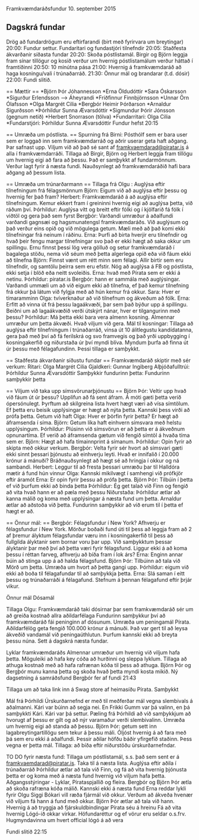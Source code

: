 Framkvæmdaráðsfundur 10. september 2015

## Dagskrá fundar
Drög að fundardrögum eru eftirfarandi (birt með fyrirvara um breytingar)
20:00: Fundur settur. Fundaritari og fundastjóri tilnefndir
20:05: Staðfesta ákvarðanir síðasta fundar
20:20: Skoða póstlistamál. Birgir og Björn leggja fram sínar tillögur og kosið verður um hvernig póstlistamálum verður háttað í framtíðinni
20:50: 10 mínútna pása
21:00: Hvernig á framkvæmdaráð að haga kosningu/vali í trúnaðarráð.
21:30: Önnur mál og brandarar (t.d. dósir)
22:00: Fundi slitið.

== Mættir ==
*Björn Þór Jóhannesson
*Erna Öldudóttir
*Sara Óskarsson
*Sigurður Erlendsson --> Áheyrandi
*Friðfinnur Finnbjörnsson
*Unnar Örn Ólafsson
*Olga Margrét Cilia
*Bergþór Heimir Þórðarson
*Arnaldur Sigurðsson
*Þórhildur Sunna Ævarsdóttir
*Sigmundur Þórir Jónsson (gegnum netið)
*Herbert Snorrason (tölva)
*Fundarritari: Olga Cilia
*Fundarstjóri: Þórhildur Sunna Ævarsdóttir
Fundur hefst 20:15

== Umræða um póstlista. ==
Spurning frá Birni: Pósthólf sem er bara user sem er loggað inn sem framkvæmdarráð og aðrir userar geta haft aðgang. Þar safnast upp.
Viljum við að það sé sant af framkvaemdarad@piratar.is á alla í framkvæmdarráði.
Tillaga að Birgir, Björn og Herbert leggja fram tillögu um hvernig eigi að fara að þessu.
Það er samþykkt af fundarmönnum. Verður lagt fyrir á næsta fundi.
Nauðsynlegt að framkvæmdaráðið hafi bara aðgang að þessum lista.

== Umræða um trúnarðarmann ==
Tillaga frá Olgu : Auglýsa eftir tilnefningum frá félagsmönnum
Björn: Eigum við að auglýsa eftir þessu og hvernig fer það fram?
Herbert: Framkvæmdaráð á að auglýsa eftir tilnefningum. Kemur ekkert fram í greininni hvernig eigi að auglýsa þetta, við ráðum því.
Þórhildur: Auglýsa vítt og breitt eftir fólki og í kjölfarið fá fólk í viðtöl og gera það sem fyrst
Bergþór: Varðandi umræður á aðalfundi varðandi gagnsæi og hagsmunatengsl framkvæmdaráðs.
Við auglýsum og það verður eins opið og við mögulega getum.
Mæli með að það komi ekki tilnefningar frá neinum í ráðinu.
Erna: Þurfi að birta hverjir eru tilnefndir og hvað þeir fengu margar tilnefningar svo það er ekki hægt að saka okkur um spillingu.
Ernu finnst þessi lög vera gölluð og setur framkvæmdaráð í bagalega stöðu, nema við séum með þetta algerlega opið eða við fáum ekki að tilnefna
Björn: Finnst vænt um rétt minn sem félagi. Allir birtir sem eru tilnefndir, og samtölu þeirra sem eru efstir.
Nóg að auglýsa á FB og póstlista, ekki setja í blöð eða neitt svoleiðis.
Erna: hvað með Pírata sem er ekki á netinu.
Þórhildur: piratar.is
Bergþór: hann er sammála með auglýsingar. Varðandi ummæli um að við eigum ekki að tilnefna,
ef það kemur tilnefning frá okkur þá látum við fylgja með að hún kemur frá okkur.
Sara: Hver er tímaramminn
Olga: tvíverknaður að við tilnefnum og ákveðum að fólk.
Erna: Erfitt að vinna út frá þessu lagaákvæði, þar sem það býður upp á spillingu.
Beiðni um að lagaákvæðið verði útskýrt nánar, hver er tilgangurinn með þessu?
Þórhildur: Má þetta ekki bara vera almenn kosning.
Almennar umræður um þetta ákvæði. Hvað viljum við gera.
Mál til kosningar: Tillaga að auglýsa eftir tilnefningum í trúnaðarráð, vinsa út 10
álitlegustu kandídatanna, gera það með því að fá ferilskrá og svo framvegis og
það yrði uppbygging í kosningakerfið og niðurstaða úr því myndi blíva. Myndum
þurfa að finna út úr þessu með félagafundinn.
Þessi tillaga er samþykkt.

== Staðfesta ákvarðanir síðustu fundar ==
Framkvæmdaráð skiptir með sér verkum:
Ritari: Olga Margrét Cilia
Gjaldkeri: Gunnar Ingiberg
Alþjóðafulltrúi: Þórhildur Sunna Ævarsdóttir
Samþykkir fundurinn þetta: Fundurinn samþykkir þetta

== Viljum við taka upp símsvörunarþjónustu ==
Björn Þór: Veltir upp hvað við fáum út úr þessu? Upplifun að fá sent áfram. Á
móti gæti þetta verið ópersónulegt. Þyrftum að skilgreina lista hvert hægt væri
að vísa símtölum. Ef þetta eru beisik upplýsingar er hægt að nýta þetta. Kannski
þess virði að prófa þetta. Getum við haft
Olga: Hver er þörfin fyrir þetta? Er hægt að áframsenda í síma.
Björn: Getum líka haft einhvern símsvara með helstu upplýsingum.
Þórhildur: Plúsinn við símsvörun er að þetta er á ákveðnum opnunartíma. Ef
verið að áframsenda gætum við fengið símtöl á hvaða tíma sem er.
Björn: Hægt að hafa tímainnprint á símanum.
Þórhildur: Opin fyrir að skipta með okkur verkum.
Bergþór: Velta fyrir sér hvort að símsvari gæti ekki sinnt þessari þjónustu að
einhverju leyti. Hvað er innifalið í 20.000 krónur á mánuði? Bráðnauðsynlegt að
hægt sé að hringja í okkur og ná sambandi.
Herbert: Leggur til að fresta þessari umræðu þar til Halldóra mætir á fund hún vinnur
Olga: Kannski mikilvægt í samhengi við prófkjör eftir áramót
Erna: Er opin fyrir þessu að prófa þetta.
Björn Þór: Tilbúin í þetta ef við þurfum ekki að binda þetta
Þórhildur: Ég get talað við Finn og fengið að vita hvað hann er að pæla með þessu
Niðurstaða: Þórhildur ætlar að kanna málið og koma með upplýsingar á næsta fund um þetta.
Arnaldur ætlar að aðstoða við þetta. Fundurinn samþykkir að við erum til í þetta ef hægt er að.

== Önnur mál: ==
Bergþór: Félagsfundur í New York? Afhverju er félagsfundur í New York.
Mörður boðaði fund úti til þess að leggja fram að 2 af þremur ályktum félagsfundar væru inn í kosningakerfið til þess að fullgilda ályktanir sem bornar voru þar upp.
Við samþykktum þessar ályktanir þar með því að þetta væri fyrir félagsfund. Liggur ekki á að koma þessu í réttan farveg, afhverju að bíða fram í lok árs?
Erna: Enginn annar búin að stinga upp á að halda félagsfund.
Björn Þór: Tilbúinn að tala við Mörð um þetta.
Umræða um hvort að þetta gangi upp.
Þórhildur: eigum við ekki að boða til félagafundar til að samþykkja þetta.
Erna: Slá saman í eitt þessu og trúnaðarráði á félagafund.
Stefnum á þennan félagafund eftir þrjár vikur.

Önnur mál
Dósamál

Tillaga Olgu: Framkvæmdaráð taki dósirnar þar sem framkvæmdaráð sér um að greiða kostnað allra aðildarfélaga
Fundurinn samþykkur því að framkvæmdaráð fái peninginn af dósunum.
Umræða um peningamál Pírata. Aðildarfélög geta fengið 100.000 krónur á mánuði. Það var gert til að leysa ákveðið vandamál við peningaúthlutun.
Þurfum kannski ekki að breyta þessu núna. Sett á dagskrá næsta fundar.

Lyklar framkvæmdaráðs
Almennar umræður um hvernig við viljum hafa þetta. Möguleiki að hafa key cóða að hurðinni og sleppa lyklum.
Tillaga að athuga kostnað með að hafa rafrænan kóða til þess að athuga. Björn Þór og Bergþór munu kanna þetta og skoða hvað þetta myndi kosta mikið.
Ný dagsetning á samráðsfund
Bergþór fer af fundi 21:43

Tillaga um að taka link inn á Swag store af heimasíðu Pírata. Samþykkt

Mál frá Þórhildi
Úrskurðarnefnd er með til meðferðar mál vegna slembivals á aðalmanni.
Kári var búinn að segja nei. En Frikki Gumm var þá valinn, en þá samþykkti Kári. Kári var
þá settur. Pæling frá Þórhildi að við samþykkjum að hvorugt af þessu er gilt og að nýr varamaður verði slembivalinn.
Umræða um hvernig eigi að standa að þessu.
Björn Þór: getum sett inn lagabreytingartillögu sem tekur á þessu máli.
Óljóst hvernig á að fara með þá sem eru ekki á aðalfundi. Þessir aðilar höfðu báðir yfirgefið staðinn. Þess vegna er þetta mál.
Tillaga: að bíða eftir niðurstöðu úrskurðarnefndar.

TO DO fyrir næsta fund:
Tillaga um póstlistamál, s.s. það sem sent er á framkvaemdarad@piratar.is.
Taka til á næsta lista.
Auglýsa eftir aðila í trúnaðarráð
Þórhildur ætlar að tala við Finn, og fá að vita hvernig þjónusta þetta er og koma með á næsta fund hvernig við viljum hafa þetta.
Aðgangsstýringar - Lyklar, Pírataspjallið og fleira.
Bergþór og Björn Þór ætla að skoða rafræna kóða málið. Kannski ekki á næsta fund
Erna reddar lykli fyrir Olgu
Siggi Bókari vill ræða fjármál við okkur. Verðum að ákveða hvenær við viljum fá hann á fund með okkur. Björn Þór ætlar að tala við hann.
Hvernig á að tryggja að fjárskuldbindingar Pírata séu á hreinu
Fá að vita hvernig Lógó-ið okkar virkar. Höfundaréttur og ef vörur eru seldar
o.s.frv. Hugmyndavinna um hvert official lógó á að vera

Fundi slitið 22:15

